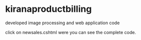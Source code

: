 # kiranaproductbilling
developed image processing and web application code


click on newsales.cshtml were you can see the complete code.
